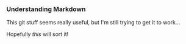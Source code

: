 ### Understanding Markdown

This git stuff seems really useful, but I'm still trying to get it to work...

Hopefully _this_ will sort it!
